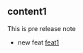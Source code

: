 
## content1

This is pre release note

* new feat [feat1](https://github.com/baisui1981/tisearch/releases/tag/v3.6.0)
